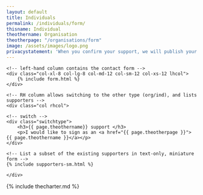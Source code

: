 ```yaml
---
layout: default
title: Individuals
permalink: /individuals/form/
thisname: Individual
theothername: Organisation
theotherpage: "/organisations/form"
image: /assets/images/logo.png
privacystatement: 'When you confirm your support, we will publish your name on this website. Your email address and postcode will not be displayed. We will use your email address to confirm your support. We will use your postcode to assess the geographical distribution of supporters. If you opt-in to email updates by ticking the box below, will we email you subsequent updates about the Charter. You can unsubscribe at any time.'
---
```



<div class="row">

    <!-- left-hand column contains the contact form -->
    <div class="col-xl-8 col-lg-8 col-md-12 col-sm-12 col-xs-12 lhcol">
        {% include form.html %}
    </div>

    <!-- RH column allows switching to the other type (org/ind), and lists supporters -->
    <div class="col rhcol">
    
    <!-- switch -->
    <div class="switchtype">
        <h3>{{ page.theothername}} support </h3>
        <p>I would like to sign as an <a href="{{ page.theotherpage }}"> {{ page.theothername }}</a></p>
    </div>

    <!-- List a subset of the existing supporters in text-only, miniature form -->
    {% include supporters-sm.html %}

    </div>
</div>
{% include thecharter.md %}

